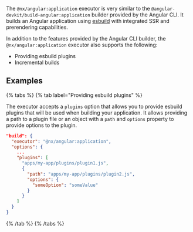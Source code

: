 The `@nx/angular:application` executor is very similar to the `@angular-devkit/build-angular:application` builder provided by the Angular CLI. It builds an Angular application using [esbuild](https://esbuild.github.io/) with integrated SSR and prerendering capabilities.

In addition to the features provided by the Angular CLI builder, the `@nx/angular:application` executor also supports the following:

- Providing esbuild plugins
- Incremental builds

## Examples

{% tabs %}
{% tab label="Providing esbuild plugins" %}

The executor accepts a `plugins` option that allows you to provide esbuild plugins that will be used when building your application. It allows providing a path to a plugin file or an object with a `path` and `options` property to provide options to the plugin.

```json
"build": {
  "executor": "@nx/angular:application",
  "options": {
    ...
    "plugins": [
      "apps/my-app/plugins/plugin1.js",
      {
        "path": "apps/my-app/plugins/plugin2.js",
        "options": {
          "someOption": "someValue"
        }
      }
    ]
  }
}
```

{% /tab %}
{% /tabs %}
